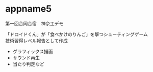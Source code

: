 appname5
========

第一回合同合宿　神奈工デモ

「ドロイドくん」が「食べかけのりんご」を撃つシューティングゲーム  
技術習得レベル報告として作成  

* グラフィックス描画
* サウンド再生
* 当たり判定など
